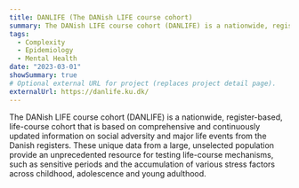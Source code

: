 ```yaml
---
title: DANLIFE (The DANish LIFE course cohort)
summary: The DANish LIFE course cohort (DANLIFE) is a nationwide, register-based, life-course cohort that is based on comprehensive and continuously updated information on social adversity and major life events from the Danish registers.
tags:
  - Complexity
  - Epidemiology
  - Mental Health
date: "2023-03-01"
showSummary: true
# Optional external URL for project (replaces project detail page).
externalUrl: https://danlife.ku.dk/
---
```


The DANish LIFE course cohort (DANLIFE) is a nationwide, register-based, life-course cohort that is based on comprehensive and continuously updated information on social adversity and major life events from the Danish registers. These unique data from a large, unselected population provide an unprecedented resource for testing life-course mechanisms, such as sensitive periods and the accumulation of various stress factors across childhood, adolescence and young adulthood.